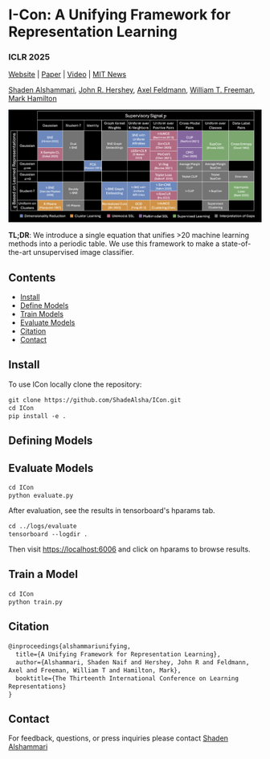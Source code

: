 # I-Con: A Unifying Framework for Representation Learning
###  ICLR 2025


[Website](https://aka.ms/i-con) |  [Paper](https://openreview.net/pdf?id=WfaQrKCr4X)  | [Video](https://youtu.be/UvjTbnFzRac) | [MIT News](https://news.mit.edu/2025/machine-learning-periodic-table-could-fuel-ai-discovery-0423)


[Shaden Alshammari](http://shadealsha.github.io),
[John R. Hershey](https://research.google/people/john-hershey/),
[Axel Feldmann](https://feldmann.nyc/),
[William T. Freeman](https://billf.mit.edu/about/bio),
[Mark Hamilton](https://mhamilton.net/)

![ICon Overview Graphic](periodic_table.png)

**TL;DR**: We introduce a single equation that unifies >20 machine learning methods into a periodic table. We use this framework to make a state-of-the-art unsupervised image classifier.

## Contents
<!--ts-->
   * [Install](#install)
   * [Define Models](#define-model)
   * [Train Models](#train-model)
   * [Evaluate Models](#evaluate-models)
   * [Citation](#citation)
   * [Contact](#contact)
<!--te-->

## Install

To use ICon locally clone the repository:

```shell script
git clone https://github.com/ShadeAlsha/ICon.git
cd ICon
pip install -e .
```


## Defining Models



## Evaluate Models

```shell
cd ICon
python evaluate.py
```

After evaluation, see the results in tensorboard's hparams tab. 

```shell
cd ../logs/evaluate
tensorboard --logdir .
```

Then visit [https://localhost:6006](https://localhost:6006) and click on hparams to browse results.


## Train a Model

```shell
cd ICon
python train.py
```

## Citation

```
@inproceedings{alshammariunifying,
  title={A Unifying Framework for Representation Learning},
  author={Alshammari, Shaden Naif and Hershey, John R and Feldmann, Axel and Freeman, William T and Hamilton, Mark},
  booktitle={The Thirteenth International Conference on Learning Representations}
}
```

## Contact

For feedback, questions, or press inquiries please contact [Shaden Alshammari](mailto:shaden@mit.edu)
